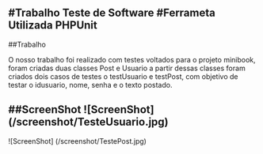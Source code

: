 #Trabalho Teste de Software
#Ferrameta Utilizada
PHPUnit
------------------------------------------------------------------------
##Trabalho

O nosso trabalho foi realizado com testes voltados para o projeto minibook, foram criadas duas classes Post e Usuario a partir dessas classes foram criados dois casos de testes o testUsuario e testPost, com objetivo de testar o idusuario, nome, senha e o texto postado.


##ScreenShot
![ScreenShot] (/screenshot/TesteUsuario.jpg)
------------------------------------------------------------------------
![ScreenShot] (/screenshot/TestePost.jpg)
